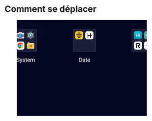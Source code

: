 # Comment se déplacer



<figure><img src=".gitbook/assets/image.png" alt=""><figcaption></figcaption></figure>
